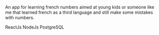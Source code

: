 An app for learning french numbers aimed at young kids or someone like me that learned french as a third language and still make some mistakes with numbers.

ReactJs
NodeJs
PostgreSQL
